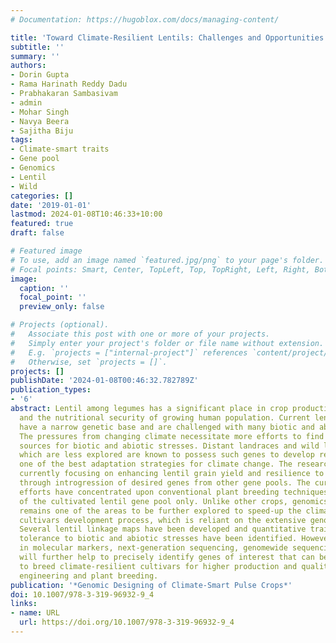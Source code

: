 ```yaml
---
# Documentation: https://hugoblox.com/docs/managing-content/

title: 'Toward Climate-Resilient Lentils: Challenges and Opportunities'
subtitle: ''
summary: ''
authors:
- Dorin Gupta
- Rama Harinath Reddy Dadu
- Prabhakaran Sambasivam
- admin
- Mohar Singh
- Navya Beera
- Sajitha Biju
tags:
- Climate-smart traits
- Gene pool
- Genomics
- Lentil
- Wild
categories: []
date: '2019-01-01'
lastmod: 2024-01-08T10:46:33+10:00
featured: true
draft: false

# Featured image
# To use, add an image named `featured.jpg/png` to your page's folder.
# Focal points: Smart, Center, TopLeft, Top, TopRight, Left, Right, BottomLeft, Bottom, BottomRight.
image:
  caption: ''
  focal_point: ''
  preview_only: false

# Projects (optional).
#   Associate this post with one or more of your projects.
#   Simply enter your project's folder or file name without extension.
#   E.g. `projects = ["internal-project"]` references `content/project/deep-learning/index.md`.
#   Otherwise, set `projects = []`.
projects: []
publishDate: '2024-01-08T00:46:32.782789Z'
publication_types:
- '6'
abstract: Lentil among legumes has a significant place in crop production and rotation,
  and the nutritional security of growing human population. Current lentil cultivars
  have a narrow genetic base and are challenged with many biotic and abiotic stresses.
  The pressures from changing climate necessitate more efforts to find durable resistance
  sources for biotic and abiotic stresses. Distant landraces and wild lentil species
  which are less explored are known to possess such genes to develop resilient cultivars,
  one of the best adaptation strategies for climate change. The research efforts are
  currently focusing on enhancing lentil grain yield and resilience to climate change
  through introgression of desired genes from other gene pools. The current lentil-breeding
  efforts have concentrated upon conventional plant breeding techniques for the inclusion
  of the cultivated lentil gene pool only. Unlike other crops, genomics-assisted breeding
  remains one of the areas to be further explored to speed-up the climate-smart high-yielding
  cultivars development process, which is reliant on the extensive genomic resources.
  Several lentil linkage maps have been developed and quantitative trait loci for
  tolerance to biotic and abiotic stresses have been identified. However, advances
  in molecular markers, next-generation sequencing, genomewide sequencing, and bioinformatics
  will further help to precisely identify genes of interest that can be best utilized
  to breed climate-resilient cultivars for higher production and quality through genetic
  engineering and plant breeding.
publication: '*Genomic Designing of Climate-Smart Pulse Crops*'
doi: 10.1007/978-3-319-96932-9_4
links:
- name: URL
  url: https://doi.org/10.1007/978-3-319-96932-9_4
---
```

